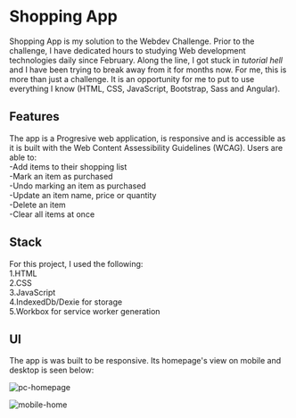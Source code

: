
# Shopping App

Shopping App is my solution to the Webdev Challenge. Prior to the challenge, I have dedicated hours to studying Web development technologies daily since February. Along the line, I got stuck in *tutorial hell* and I have been trying to break away from it for months now. For me, this is more than just a challenge. It is an opportunity for me to put to use everything I know (HTML, CSS, JavaScript, Bootstrap, Sass and Angular).

## Features 

The app is a Progresive web application, is responsive and is accessible as it is built with the Web Content Assessibility Guidelines (WCAG).
Users are able to:  
-Add items to their shopping list  
-Mark an item as purchased  
-Undo marking an item as purchased  
-Update an item name, price or quantity  
-Delete an item  
-Clear all items at once  

## Stack

For this project, I used the following:  
1.HTML  
2.CSS  
3.JavaScript  
4.IndexedDb/Dexie for storage  
5.Workbox for service worker generation  

## UI 

The app is was built to be responsive. Its homepage's view on mobile and desktop is seen below:  

![pc-homepage](https://user-images.githubusercontent.com/84882370/144693807-3625d644-6c7f-4a22-91d6-f6387bfc9b40.png)  


![mobile-home](https://user-images.githubusercontent.com/84882370/144693863-71ad5da0-2679-4b4d-90c6-9327924eabf4.png)
